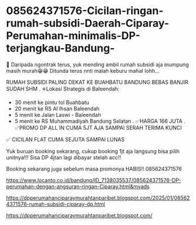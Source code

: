 # 085624371576-Cicilan-ringan-rumah-subsidi-Daerah-Ciparay-Perumahan-minimalis-DP-terjangkau-Bandung-
📢 Daripada ngontrak terus, yuk mending ambil rumah subsidi aja mumpung masih murah😁😁
Ditunda terus nnti malah keburu mahal lohh...

RUMAH SUBSIDI PALING DEKAT KE BUAHBATU BANDUNG BEBAS BANJIR SUDAH SHM
.
✳️Lokasi Strategis di Baleendah:
- 30 menit ke pintu tol Buahbatu
- 20 menit ke RS Al Ihsan Baleendah
- 5 menit ke Jalan Laswi - Baleendah
- 5 menit ke RS Muhammadiyah Bandung Selatan
.
✅HARGA 166 JUTA 
.
✅PROMO DP ALL IN CUMA 5JT AJA SAMPAI SERAH TERIMA KUNCI 

✅ CICILAN FLAT CUMA SEJUTA SAMPAI LUNAS

Yuk buruan booking sekarang, cukup booking 1jt aja langsung bisa pilih unitnya!!!
Sisa DP 4jtan lagi dibayar stelah acc!!

Booking sekarang juga sebelum masa promonya HABIS!!
085624371576

https://www.locanto.co.id/bandung/ID_7138035537/085624371576-DP-perumahan-dengan-angsuran-ringan-Ciparay.html&myads

https://dpperumahanciparaymurahtanparibet.blogspot.com/2025/01/085624371576-rumah-subsidi-ciparay-dp.html

https://dpperumahanciparaymurahtanparibet.blogspot.com/
